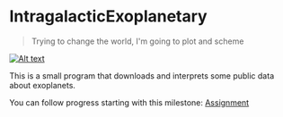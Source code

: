 # IntragalacticExoplanetary
> Trying to change the world, I'm going to plot and scheme

[![Alt text](https://img.youtube.com/vi/qORYO0atB6g/0.jpg)](https://www.youtube.com/watch?v=qORYO0atB6g)

This is a small program that downloads and interprets some public data about exoplanets.

You can follow progress starting with this milestone: [Assignment](https://github.com/peterjhart/intragalactic-exoplanetary/milestone/1)
